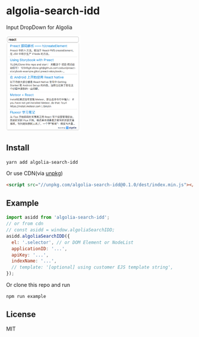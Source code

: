 # algolia-search-idd
Input DropDown for Algolia

<img width="200" src="https://github.com/csbun/algolia-search-idd/blob/master/screenshot/screenshot.png?raw=true">

## Install

```
yarn add algolia-search-idd
```

Or use CDN(via [unpkg](https://unpkg.com))

```html
<script src="//unpkg.com/algolia-search-idd@0.1.0/dest/index.min.js"></script>
```

## Example

```js
import asidd from 'algolia-search-idd';
// or from cdn
// const asidd = window.algoliaSearchIDD;
asidd.algoliaSearchIDD({
  el: '.selector', // or DOM Element or NodeList
  applicationID: '...',
  apiKey: '...',
  indexName: '...',
  // template: '[optional] using customer EJS template string',
});
```

Or clone this repo and run

```
npm run example
```

## License

MIT
